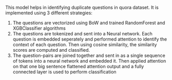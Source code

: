This model helps in identifying duplicate questions in quora dataset. It is implemented using 3 different strategies:

1. The questions are vectorized using BoW and trained RandomForest and XGBClassifier algorithms
2. The questions are tokenized and sent into a Neural network. Each question is embedded seperately and performed attention to identify the context of each question. Then using cosine similarity, the similarity scores are computed and classified.
3. The question-pairs are joined together and sent in as a single sequence of tokens into a neural network and embedded it. Then applied attention on that one big sentence flattened attention output and a fully connected layer is used to perform classification
